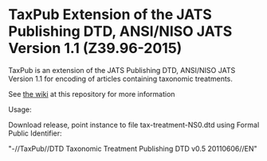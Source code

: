 
TaxPub Extension of the JATS Publishing DTD, ANSI/NISO JATS Version 1.1 (Z39.96-2015)
=======

TaxPub is an extension of the JATS Publishing DTD, ANSI/NISO JATS Version 1.1 for encoding of articles containing taxonomic treatments.

See [the wiki](https://github.com/plazi/TaxPub/wiki) at this repository for more information


Usage:

Download release, point instance to file tax-treatment-NS0.dtd using Formal Public Identifier:

"-//TaxPub//DTD Taxonomic Treatment Publishing DTD v0.5 20110606//EN"

